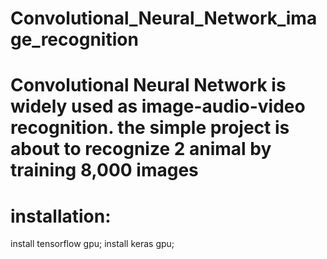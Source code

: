 # Convolutional_Neural_Network_image_recognition
# Convolutional Neural Network is widely used as image-audio-video recognition. the simple project is about to recognize 2 animal by training 8,000 images
# installation:
  install tensorflow gpu;
  install keras gpu;
